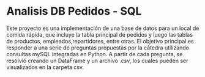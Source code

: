 # Analisis DB Pedidos - SQL
 Este proyecto es una implementación de una base de datos para un local de comida rápida, que incluye la tabla principal de pedidos y luego las tablas de productos, empleados,repartidores, entre otras. El objetivo principal es responder a una serie de preguntas propuestas por la cátedra utilizando consultas mySQL integradas en Python.
 A partir de cada pregunta, se resolvió creando un DataFrame y un archivo .csv, los cuales pueden ser visualizados en la carpeta csv.



 
